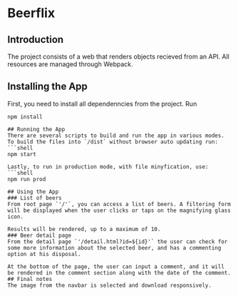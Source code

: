 # Beerflix
## Introduction
The project consists of a web that renders objects recieved from an API. All resources are managed through Webpack.

## Installing the App
First, you need to install all dependenncies from the project. Run
```shell
npm install

## Running the App
There are several scripts to build and run the app in various modes.
To build the files into `/dist` without browser auto updating run:
```shell
npm start

Lastly, to run in production mode, with file minyfication, use:
```shell
npm run prod

## Using the App
### List of beers
From root page `'/'`, you can access a list of beers. A filtering form will be displayed when the user clicks or taps on the magnifying glass icon.

Results will be rendered, up to a maximum of 10.
### Beer detail page
From the detail page `'/detail.html?id=${id}'` the user can check for some more information about the selected beer, and has a commenting option at his disposal.

At the bottom of the page, the user can input a comment, and it will be rendered in the comment section along with the date of the comment.
## Final notes
The image from the navbar is selected and download responsively.